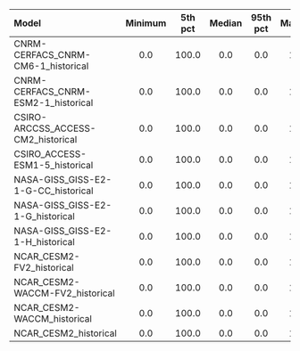 Model | Minimum | 5th pct | Median | 95th pct | Maximum
 :-- |  :--:  |  :--:  |  :--:  |  :--:  |  :--: 
CNRM-CERFACS_CNRM-CM6-1_historical | 0.0 | 100.0 | 0.0 | 0.0 | 100.0
CNRM-CERFACS_CNRM-ESM2-1_historical | 0.0 | 100.0 | 0.0 | 0.0 | 100.0
CSIRO-ARCCSS_ACCESS-CM2_historical | 0.0 | 100.0 | 0.0 | 0.0 | 100.0
CSIRO_ACCESS-ESM1-5_historical | 0.0 | 100.0 | 0.0 | 0.0 | 100.0
NASA-GISS_GISS-E2-1-G-CC_historical | 0.0 | 100.0 | 0.0 | 0.0 | 100.0
NASA-GISS_GISS-E2-1-G_historical | 0.0 | 100.0 | 0.0 | 0.0 | 100.0
NASA-GISS_GISS-E2-1-H_historical | 0.0 | 100.0 | 0.0 | 0.0 | 100.0
NCAR_CESM2-FV2_historical | 0.0 | 100.0 | 0.0 | 0.0 | 100.0
NCAR_CESM2-WACCM-FV2_historical | 0.0 | 100.0 | 0.0 | 0.0 | 100.0
NCAR_CESM2-WACCM_historical | 0.0 | 100.0 | 0.0 | 0.0 | 100.0
NCAR_CESM2_historical | 0.0 | 100.0 | 0.0 | 0.0 | 100.0
